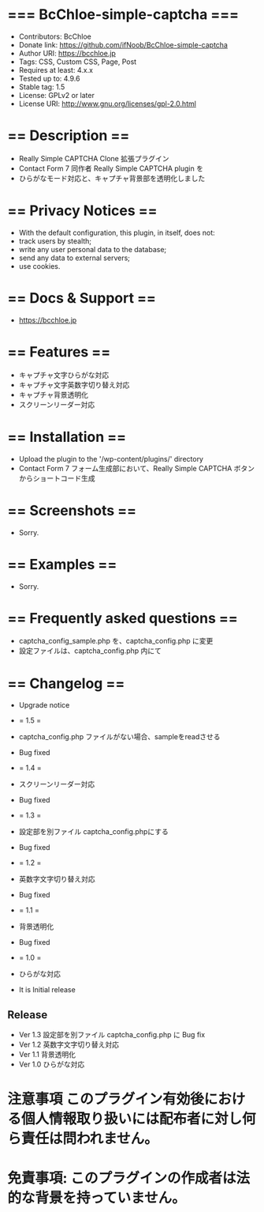 # === BcChloe-simple-captcha ===
* Contributors: BcChloe
* Donate link: https://github.com/ifNoob/BcChloe-simple-captcha
* Author URI: https://bcchloe.jp
* Tags: CSS, Custom CSS, Page, Post
* Requires at least: 4.x.x
* Tested up to: 4.9.6
* Stable tag: 1.5
* License: GPLv2 or later
* License URI: http://www.gnu.org/licenses/gpl-2.0.html

# == Description ==
* Really Simple CAPTCHA Clone 拡張プラグイン
* Contact Form 7 同作者 Really Simple CAPTCHA plugin を
* ひらがなモード対応と、キャプチャ背景部を透明化しました 

# == Privacy Notices ==
* With the default configuration, this plugin, in itself, does not:
* track users by stealth;
* write any user personal data to the database;
* send any data to external servers;
* use cookies.

# == Docs & Support ==
* https://bcchloe.jp

# == Features ==
* キャプチャ文字ひらがな対応
* キャプチャ文字英数字切り替え対応
* キャプチャ背景透明化
* スクリーンリーダー対応

# == Installation ==
* Upload the plugin to the '/wp-content/plugins/' directory
* Contact Form 7 フォーム生成部において、Really Simple CAPTCHA ボタンからショートコード生成

# == Screenshots ==
* Sorry.

# == Examples ==
* Sorry.

# == Frequently asked questions ==
* captcha_config_sample.php を、captcha_config.php に変更
* 設定ファイルは、captcha_config.php 内にて

# == Changelog ==
* Upgrade notice
* = 1.5 =
* captcha_config.php ファイルがない場合、sampleをreadさせる
*  Bug fixed

* = 1.4 =
* スクリーンリーダー対応
* Bug fixed

* = 1.3 =
* 設定部を別ファイル captcha_config.phpにする
* Bug fixed

* = 1.2 =
* 英数字文字切り替え対応
* Bug fixed

* = 1.1 =
* 背景透明化
* Bug fixed

* = 1.0 =
*  ひらがな対応
* It is Initial release

## Release

* Ver 1.3 設定部を別ファイル captcha_config.php に Bug fix
* Ver 1.2 英数字文字切り替え対応
* Ver 1.1 背景透明化 
* Ver 1.0 ひらがな対応




# 注意事項 このプラグイン有効後における個人情報取り扱いには配布者に対し何ら責任は問われません。
# 免責事項: このプラグインの作成者は法的な背景を持っていません。
